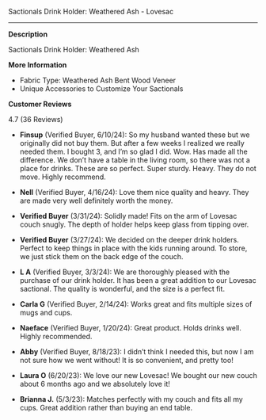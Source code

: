 Sactionals Drink Holder: Weathered Ash - Lovesac

---

**Description**

Sactionals Drink Holder: Weathered Ash

**More Information**

- Fabric Type: Weathered Ash Bent Wood Veneer
- Unique Accessories to Customize Your Sactionals

**Customer Reviews**

4.7 (36 Reviews)

- **Finsup** (Verified Buyer, 6/10/24): So my husband wanted these but we originally did not buy them. But after a few weeks I realized we really needed them. I bought 3, and I’m so glad I did. Wow. Has made all the difference. We don’t have a table in the living room, so there was not a place for drinks. These are so perfect. Super sturdy. Heavy. They do not move. Highly recommend.
  
- **Nell** (Verified Buyer, 4/16/24): Love them nice quality and heavy. They are made very well definitely worth the money.
  
- **Verified Buyer** (3/31/24): Solidly made! Fits on the arm of Lovesac couch snugly. The depth of holder helps keep glass from tipping over.
  
- **Verified Buyer** (3/27/24): We decided on the deeper drink holders. Perfect to keep things in place with the kids running around. To store, we just stick them on the back edge of the couch.
  
- **L A** (Verified Buyer, 3/3/24): We are thoroughly pleased with the purchase of our drink holder. It has been a great addition to our Lovesac sactional. The quality is wonderful, and the size is a perfect fit.
  
- **Carla G** (Verified Buyer, 2/14/24): Works great and fits multiple sizes of mugs and cups.
  
- **Naeface** (Verified Buyer, 1/20/24): Great product. Holds drinks well. Highly recommended.
  
- **Abby** (Verified Buyer, 8/18/23): I didn’t think I needed this, but now I am not sure how we went without! It is so convenient, and pretty too!
  
- **Laura O** (6/20/23): We love our new Lovesac! We bought our new couch about 6 months ago and we absolutely love it!
  
- **Brianna J.** (5/3/23): Matches perfectly with my couch and fits all my cups. Great addition rather than buying an end table.
